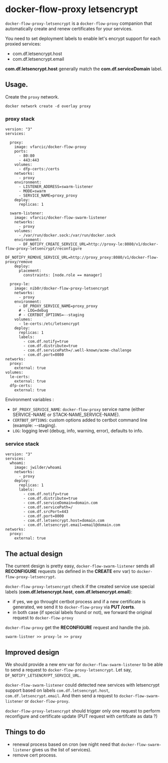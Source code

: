 # docker-flow-proxy letsencrypt 

`docker-flow-proxy-letsencrypt` is a `docker-flow-proxy` companion that automatically create and renew certificates for your services.

You need to set deployment labels to enable let's encrypt support for each proxied services:
  * com.df.letsencrypt.host
  * com.df.letsencrypt.email

**com.df.letsencrypt.host** generally match the **com.df.serviceDomain** label.

## Usage.

Create the `proxy` network.

```
docker network create -d overlay proxy
```

### proxy stack

```
version: "3"
services:

  proxy:
    image: vfarcic/docker-flow-proxy
    ports:
      - 80:80
      - 443:443
    volumes:
      - dfp-certs:/certs
    networks:
      - proxy
    environment:
      - LISTENER_ADDRESS=swarm-listener
      - MODE=swarm
      - SERVICE_NAME=proxy_proxy
    deploy:
      replicas: 1

  swarm-listener:
    image: vfarcic/docker-flow-swarm-listener
    networks:
      - proxy
    volumes:
      - /var/run/docker.sock:/var/run/docker.sock
    environment:
      - DF_NOTIFY_CREATE_SERVICE_URL=http://proxy-le:8080/v1/docker-flow-proxy-letsencrypt/reconfigure
      - DF_NOTIFY_REMOVE_SERVICE_URL=http://proxy_proxy:8080/v1/docker-flow-proxy/remove
    deploy:
      placement:
        constraints: [node.role == manager]

  proxy-le:
    image: nib0r/docker-flow-proxy-letsencrypt
    networks:
      - proxy
    environment:
      - DF_PROXY_SERVICE_NAME=proxy_proxy
      # - LOG=debug
      # - CERTBOT_OPTIONS=--staging
    volumes:
      - le-certs:/etc/letsencrypt
    deploy:
      replicas: 1
      labels:
        - com.df.notify=true
        - com.df.distribute=true
        - com.df.servicePath=/.well-known/acme-challenge
        - com.df.port=8080
networks:
  proxy:
    external: true
volumes:
  le-certs:
    external: true
  dfp-certs:
    external: true

```

Environment variables :
  * `DF_PROXY_SERVICE_NAME`: `docker-flow-proxy` service name (either SERVICE-NAME or STACK-NAME_SERVICE-NAME).
  * `CERTBOT_OPTIONS`: custom options added to certbot command line (example: --staging).
  * `LOG`: logging level (debug, info, warning, error), defaults to info.


### service stack

```
version: "3"
services:
  whoami:
    image: jwilder/whoami
    networks:
      - proxy
    deploy:
      replicas: 1
      labels:
        - com.df.notify=true
        - com.df.distribute=true
        - com.df.serviceDomain=domain.com
        - com.df.servicePath=/
        - com.df.srcPort=443
        - com.df.port=8000
        - com.df.letsencrypt.host=domain.com
        - com.df.letsencrypt.email=email@domain.com
networks:
  proxy:
    external: true
```

## The actual design

The current design is pretty easy, `docker-flow-swarm-listener` sends all **RECONFIGURE** requests (as defined in the **CREATE** env var) to `docker-flow-proxy-letsencrypt`.

`docker-flow-proxy-letsencrypt` check if the created service use special labels (**com.df.letsencrypt.host**, **com.df.letsencrypt.email**):
  * if yes, we go throught certbot process and if a new certificate is generated, we send it to `docker-flow-proxy` via **PUT /certs**.
  * in both case (if special labels found or not), we forward the original request to `docker-flow-proxy`

`docker-flow-proxy` get the **RECONFIGURE** request and handle the job.


	swarm-listner >> proxy-le >> proxy


## Improved design

We should provide a new env var for `docker-flow-swarm-listener` to be able to send a request to `docker-flow-proxy-letsencrypt`. Let say, `DF_NOTIFY_LETSENCRYPT_SERVICE_URL`.

`docker-flow-swarm-listener` could detected new services with letsencrypt support based on labels `com.df.letsencrypt.host`, `com.df.letsencrypt.email`. And then send a request to `docker-flow-swarm-listener` or `docker-flow-proxy`.

`docker-flow-proxy-letsencrypt` should trigger only one request to perform reconfigure and certificate update (PUT request with certifcate as data ?)

## Things to do

  * renewal process based on cron (we night need that `docker-flow-swarm-listener` gives us the list of services).
  * remove cert process.